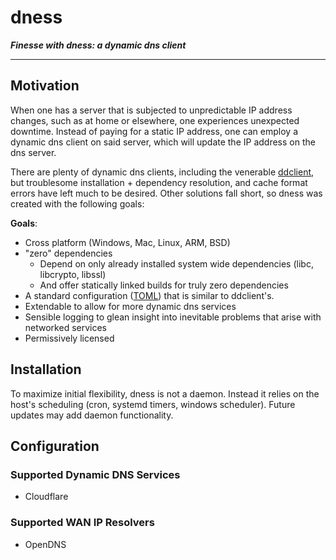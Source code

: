 # dness

***Finesse with dness: a dynamic dns client***

---

## Motivation

When one has a server that is subjected to unpredictable IP address changes, such as at home or elsewhere, one experiences unexpected downtime. Instead of paying for a static IP address, one can employ a dynamic dns client on said server, which will update the IP address on the dns server.

There are plenty of dynamic dns clients, including the venerable [ddclient](https://github.com/ddclient/ddclient), but troublesome installation + dependency resolution, and cache format errors have left much to be desired. Other solutions fall short, so dness was created with the following goals:

**Goals**:

- Cross platform (Windows, Mac, Linux, ARM, BSD)
- "zero" dependencies
  - Depend on only already installed system wide dependencies (libc, libcrypto, libssl)
  - And offer statically linked builds for truly zero dependencies
- A standard configuration ([TOML](https://github.com/toml-lang/toml)) that is similar to ddclient's.
- Extendable to allow for more dynamic dns services
- Sensible logging to glean insight into inevitable problems that arise with networked services
- Permissively licensed

## Installation

To maximize initial flexibility, dness is not a daemon. Instead it relies on the host's scheduling (cron, systemd timers, windows scheduler). Future updates may add daemon functionality.

## Configuration

### Supported Dynamic DNS Services

- Cloudflare

### Supported WAN IP Resolvers

- OpenDNS
